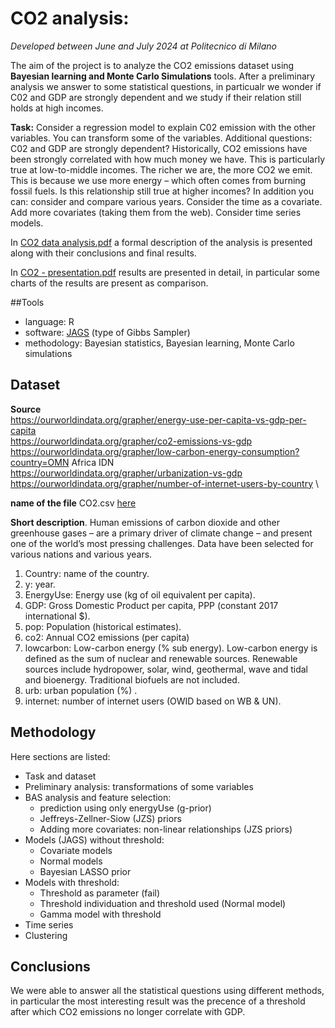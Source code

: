 # CO2 analysis: 
*Developed between June and July 2024 at Politecnico di Milano*

The aim of the project is to analyze the CO2 emissions dataset using **Bayesian learning and Monte Carlo Simulations** tools. After a preliminary analysis we answer to some statistical questions, in particualr we wonder if C02 and GDP are strongly dependent and we study if their relation still holds at high incomes.

**Task:** Consider a regression model to explain C02 emission with the other variables. You can
transform some of the variables. Additional questions: C02 and GDP are strongly dependent?
Historically, CO2 emissions have been strongly correlated with how much money we have.
This is particularly true at low-to-middle incomes. The richer we are, the more CO2 we
emit. This is because we use more energy – which often comes from burning fossil fuels. Is this relationship still true at higher incomes?
In addition you can: consider and compare various
years. Consider the time as a covariate. Add more covariates (taking them from the web).
Consider time series models.

In [CO2 data analysis.pdf](https://github.com/lorenzofranze/co2-analysis/blob/main/CO2%20Data%20analysis.pdf) a formal description of the analysis is presented along with their conclusions and final results.

In [CO2 - presentation.pdf](https://github.com/lorenzofranze/co2-analysis/blob/main/CO2%20-%20presentation.pdf) results are presented in detail, in particular some charts of the results are present as comparison.

##Tools
* language: R
* software: [JAGS](https://mcmc-jags.sourceforge.io/) (type of Gibbs Sampler)
* methodology: Bayesian statistics, Bayesian learning, Monte Carlo simulations

## Dataset
**Source** \
https://ourworldindata.org/grapher/energy-use-per-capita-vs-gdp-per-capita \
https://ourworldindata.org/grapher/co2-emissions-vs-gdp \
https://ourworldindata.org/grapher/low-carbon-energy-consumption?country=OMN Africa IDN \
https://ourworldindata.org/grapher/urbanization-vs-gdp \
https://ourworldindata.org/grapher/number-of-internet-users-by-country \

**name of the file** CO2.csv [here](https://github.com/lorenzofranze/co2-analysis/blob/main/CO2.csv)

**Short description**. Human emissions of carbon dioxide and other greenhouse gases – are a
primary driver of climate change – and present one of the world’s most pressing challenges.
Data have been selected for various nations and various years.
1. Country: name of the country.
2. y: year.
3. EnergyUse: Energy use (kg of oil equivalent per capita).
4. GDP: Gross Domestic Product per capita, PPP (constant 2017 international $).
5. pop: Population (historical estimates).
6. co2: Annual CO2 emissions (per capita)
7. lowcarbon: Low-carbon energy (% sub energy). Low-carbon energy is defined as the
sum of nuclear and renewable sources. Renewable sources include hydropower, solar,
wind, geothermal, wave and tidal and bioenergy. Traditional biofuels are not included.
8. urb: urban population (%) .
9. internet: number of internet users (OWID based on WB & UN).

## Methodology
Here sections are listed:
* Task and dataset
* Preliminary analysis: transformations of some variables
* BAS analysis and feature selection:
  * prediction using only energyUse (g-prior)
  * Jeffreys-Zellner-Siow (JZS) priors
  * Adding more covariates: non-linear relationships (JZS priors)
* Models (JAGS) without threshold:
  * Covariate models
  * Normal models
  * Bayesian LASSO prior
* Models with threshold:
  * Threshold as parameter (fail)
  * Threshold individuation and threshold used (Normal model)
  * Gamma model with threshold
* Time series
* Clustering

## Conclusions

We were able to answer all the statistical questions using different methods, in particular the most interesting result was the precence of a threshold after which CO2 emissions no longer correlate with GDP.


